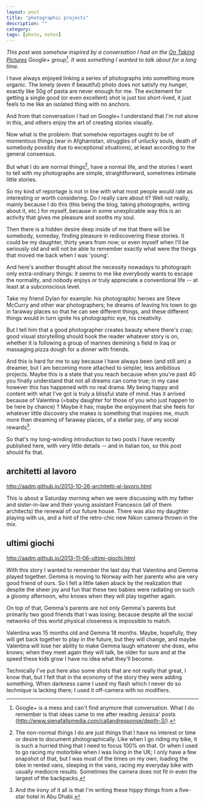 ```yaml
---
layout: post
title: "photographic projects"
description: ""
category:
tags: [photo, notes]
---
```


_This post was somehow inspired by a conversation I had on the [On Taking Pictures](http://5by5.tv/otp) Google+ group[^google-plus-links]. It was something I wanted to talk about for a long time._

I have always enjoyed linking a series of photographs into something more organic. The lonely (even if beautiful) photo does not satisfy my hunger, exactly like 50g of pasta are never enough for me. The excitement for getting a single good (or even excellent) shot is just too short-lived, it just feels to me like an isolated thing with no anchors.

And from that conversation I had on Google+ I understand that I'm not alone in this, and others enjoy the art of creating stories visually. 

Now what is the problem: that somehow reportages ought to be of momentous things (war in Afghanistan, struggles of unlucky souls, death of somebody possibly due to exceptional situations), at least according to the general consensus.

But what I do are normal things[^normal-things], have a normal life, and the stories I want to tell with my photographs are simple, straightforward, sometimes intimate little stories. 

So my kind of reportage is not in line with what most people would rate as interesting or worth considering. Do I really care about it? Well not really, mainly because I do this (this being the blog, taking photographs, writing about it, etc.) for myself, because in some unexplicable way this is an activity that gives me pleasure and sooths my soul.

Then there is a hidden desire deep inside of me that there will be somebody, someday, finding pleasure in rediscovering these stories. It could be my daughter, thirty years from now; or even myself when I'll be seriously old and will not be able to remember exactly what were the things that moved me back when I was 'young'.

And here's another thought about the necessity nowadays to photograph only extra-ordinary things: it seems to me like everybody wants to escape the normality, and nobody enjoys or truly appreciate a conventional life -- at least at a subconscious level.

Take my friend Dylan for example: his photographic heroes are Steve McCurry and other war photographers; he dreams of leaving his town to go in faraway places so that he can see different things, and these different things would in turn ignite his photographic eye, his creativity.

But I tell him that a good photographer creates beauty where there's crap; good visual storytelling should hook the reader whatever story is on, whether it is following a group of marines demining s field in Iraq or massaging pizza dough for a dinner with friends.

And this is hard for me to say because I have always been (and still am) a dreamer, but I am becoming more attached to simpler, less ambitious projects. Maybe this is a state that you reach because when you're past 40 you finally understand that not all dreams can come true; in my case however this has happened with no real drama. My being happy and content with what I've got is truly a blissful state of mind. Has it arrived because of Valentina (=baby daughter for those of you who just happen to be here by chance) ? Maybe it has; maybe the enjoyment that she feels for whatever little discovery she makes is something that inspires me, much more than dreaming of faraway places, of a stellar pay, of any social rewards[^five-star].

So that's my long-winding introduction to two posts I have recently published here, with very little details -- and in italian too, so this post should fix that.

## architetti al lavoro

<http://aadm.github.io/2013-10-26-architetti-al-lavoro.html>

This is about a Saturday morning when we were discussing with my father and sister-in-law and their young assistant Francesco (all of them architects) the renewal of our future house. There was also my daughter playing with us, and a hint of the retro-chic new Nikon camera thrown in the mix. 

## ultimi giochi

<http://aadm.github.io/2013-11-06-ultimi-giochi.html>

With this story I wanted to remember the last day that Valentina and Gemma played together. Gemma is moving to Norway with her parents who are very good friend of ours. So I felt a little taken aback by the realization that despite the sheer joy and fun that these two babies were radiating on such a gloomy afternoon, who knows when they will play together again.

On top of that, Gemma's parents are not only Gemma's parents but primarily two good friends that I was losing; because despite all the social networks of this world physical closeness is impossible to match.

Valentina was 15 months old and Gemma 18 months. Maybe, hopefully, they will get back together to play in the future, but they will change, and maybe Valentina will lose her ability to make Gemma laugh whatever she does, who knows; when they meet again they will talk, be older for sure and at the speed these kids grow I have no idea what they'll become.

Technically I've put here also some shots that are not really that great, I know that, but I felt that in the economy of the story they were adding something. When darkness came I used my flash which I never do so technique is lacking there; I used it off-camera with no modifiers. 


[^google-plus-links]: Google+ is a mess and can't find anymore that conversation. What I do remember is that ideas came to me after reading Jessica' posts (<http://www.sienafallsmedia.com/callandresponse/depth-3/>).

[^normal-things]: The non-normal things I do are just things that I have no interest or time or desire to document photographically. Like when I go riding my bike, it is such a hurried thing that I need to focus 100% on that. Or when I used to go racing my motorbike when I was living in the UK; I only have a few snapshot of that, but I was most of the times on my own, loading the bike in rented vans, sleeping in the vans, racing my everyday bike with usually mediocre results. Sometimes the camera does not fit in even the largest of the backpacks.
[^five-star]: And the irony of it all is that I'm writing these hippy things from a five-star hotel in Abu Dhabi.